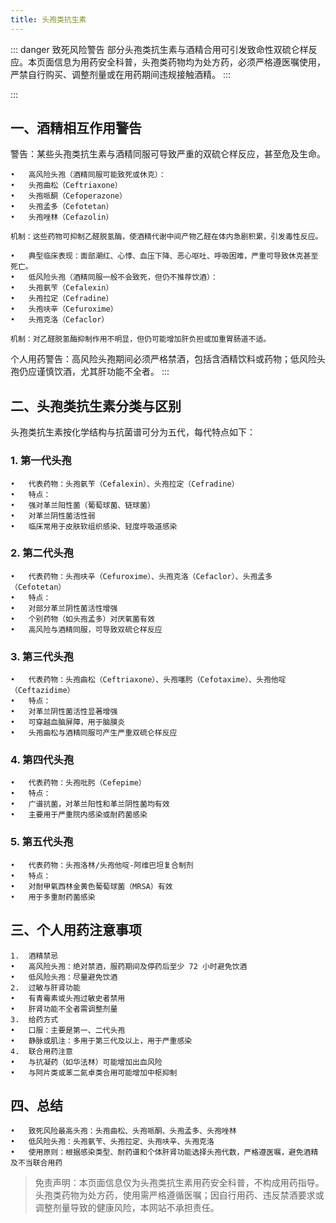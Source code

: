 ```yaml
---
title: 头孢类抗生素
---
```


::: danger 致死风险警告
部分头孢类抗生素与酒精合用可引发致命性双硫仑样反应。本页面信息为用药安全科普，头孢类药物均为处方药，必须严格遵医嘱使用，严禁自行购买、调整剂量或在用药期间违规接触酒精。
:::

::: 
## 一、酒精相互作用警告
警告：某些头孢类抗生素与酒精同服可导致严重的双硫仑样反应，甚至危及生命。

	•	高风险头孢（酒精同服可能致死或休克）：
	•	头孢曲松（Ceftriaxone）
	•	头孢哌酮（Cefoperazone）
	•	头孢孟多（Cefotetan）
	•	头孢唑林（Cefazolin）

	机制：这些药物可抑制乙醛脱氢酶，使酒精代谢中间产物乙醛在体内急剧积累，引发毒性反应。

	•	典型临床表现：面部潮红、心悸、血压下降、恶心呕吐、呼吸困难，严重可导致休克甚至死亡。
	•	低风险头孢（酒精同服一般不会致死，但仍不推荐饮酒）：
	•	头孢氨苄（Cefalexin）
	•	头孢拉定（Cefradine）
	•	头孢呋辛（Cefuroxime）
	•	头孢克洛（Cefaclor）

	机制：对乙醛脱氢酶抑制作用不明显，但仍可能增加肝负担或加重胃肠道不适。

个人用药警告：高风险头孢期间必须严格禁酒，包括含酒精饮料或药物；低风险头孢仍应谨慎饮酒，尤其肝功能不全者。
::: 

## 二、头孢类抗生素分类与区别
头孢类抗生素按化学结构与抗菌谱可分为五代，每代特点如下：

### 1. 第一代头孢
	•	代表药物：头孢氨苄（Cefalexin）、头孢拉定（Cefradine）
	•	特点：
	•	强对革兰阳性菌（葡萄球菌、链球菌）
	•	对革兰阴性菌活性弱
	•	临床常用于皮肤软组织感染、轻度呼吸道感染

### 2. 第二代头孢
	•	代表药物：头孢呋辛（Cefuroxime）、头孢克洛（Cefaclor）、头孢孟多（Cefotetan）
	•	特点：
	•	对部分革兰阴性菌活性增强
	•	个别药物（如头孢孟多）对厌氧菌有效
	•	高风险与酒精同服，可导致双硫仑样反应

### 3. 第三代头孢
	•	代表药物：头孢曲松（Ceftriaxone）、头孢噻肟（Cefotaxime）、头孢他啶（Ceftazidime）
	•	特点：
	•	对革兰阴性菌活性显著增强
	•	可穿越血脑屏障，用于脑膜炎
	•	头孢曲松与酒精同服可产生严重双硫仑样反应

### 4. 第四代头孢
	•	代表药物：头孢吡肟（Cefepime）
	•	特点：
	•	广谱抗菌，对革兰阳性和革兰阴性菌均有效
	•	主要用于严重院内感染或耐药菌感染

### 5. 第五代头孢
	•	代表药物：头孢洛林/头孢他啶-阿维巴坦复合制剂
	•	特点：
	•	对耐甲氧西林金黄色葡萄球菌（MRSA）有效
	•	用于多重耐药菌感染

## 三、个人用药注意事项
	1.	酒精禁忌
	•	高风险头孢：绝对禁酒，服药期间及停药后至少 72 小时避免饮酒
	•	低风险头孢：尽量避免饮酒
	2.	过敏与肝肾功能
	•	有青霉素或头孢过敏史者禁用
	•	肝肾功能不全者需调整剂量
	3.	给药方式
	•	口服：主要是第一、二代头孢
	•	静脉或肌注：多用于第三代及以上，用于严重感染
	4.	联合用药注意
	•	与抗凝药（如华法林）可能增加出血风险
	•	与阿片类或苯二氮卓类合用可能增加中枢抑制

## 四、总结
	•	致死风险最高头孢：头孢曲松、头孢哌酮、头孢孟多、头孢唑林
	•	低风险头孢：头孢氨苄、头孢拉定、头孢呋辛、头孢克洛
	•	使用原则：根据感染类型、耐药谱和个体肝肾功能选择头孢代数，严格遵医嘱，避免酒精及不当联合用药


> 免责声明：本页面信息仅为头孢类抗生素用药安全科普，不构成用药指导。头孢类药物为处方药，使用需严格遵循医嘱；因自行用药、违反禁酒要求或调整剂量导致的健康风险，本网站不承担责任。
```